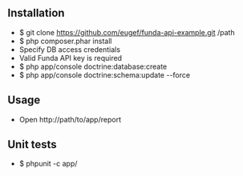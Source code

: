 ## Installation

- $ git clone https://github.com/eugef/funda-api-example.git /path
- $ php composer.phar install
 - Specify DB access credentials 
 - Valid Funda API key is required
- $ php app/console doctrine:database:create
- $ php app/console doctrine:schema:update --force

## Usage

- Open http://path/to/app/report

## Unit tests

- $ phpunit -c app/
